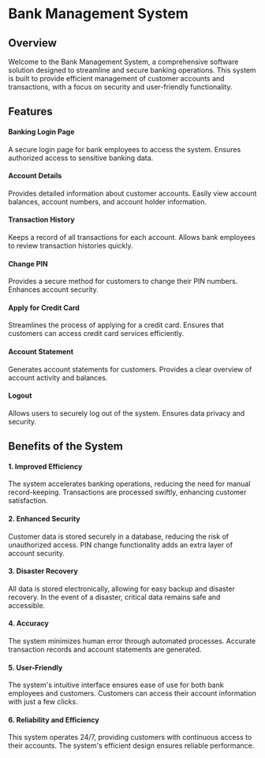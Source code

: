 
<!DOCTYPE html> 
<html lang="en">
<head>
    <meta charset="UTF-8">
    <meta name="viewport" content="width=device-width, initial-scale=1.0">
</head>
<body>
    <div>
        <h1>Bank Management System</h1>
        <h2>Overview</h2>
        <p>
            Welcome to the Bank Management System, a comprehensive software solution designed to streamline and secure banking operations. This system is built to provide efficient management of customer accounts and transactions, with a focus on security and user-friendly functionality.
        </p>
  </div>
  <div>
        <h2>Features</h2>
        <h4>Banking Login Page</h4>
        <p>
           A secure login page for bank employees to access the system. Ensures authorized access to sensitive banking data.
        </p>
       <!-- <img src="./image/login3.jpg" alt="Bank Image">-->
  </div>
  <div>
        <h4>Account Details</h4>
        <p>
          Provides detailed information about customer accounts.
Easily view account balances, account numbers, and account holder information.
         </p>
  </div>
  <div>
        <h4>Transaction History</h4>
        <p>
          Keeps a record of all transactions for each account.
Allows bank employees to review transaction histories quickly.
        </p>
  </div>
   <div>
        <h4>Change PIN</h4>
        <p>
          Provides a secure method for customers to change their PIN numbers.
Enhances account security.
        </p>
  </div>
  <div>
        <h4>Apply for Credit Card</h4>
        <p>
          Streamlines the process of applying for a credit card.
Ensures that customers can access credit card services efficiently.
        </p>
  </div>
  <div>
        <h4>Account Statement</h4>
        <p>
          Generates account statements for customers.
Provides a clear overview of account activity and balances.
        </p>
  </div>
  <div>
        <h4>Logout</h4>
        <p>
          Allows users to securely log out of the system.
Ensures data privacy and security.
        </p>
  </div>
  <div>
        <h2>Benefits of the System</h2>
        <h4>1. Improved Efficiency</h4>
        <p>
          The system accelerates banking operations, reducing the need for manual record-keeping. Transactions are processed swiftly, enhancing customer satisfaction.
        </p>
  </div>
  <div>
        <h4>2. Enhanced Security</h4>
        <p>
          Customer data is stored securely in a database, reducing the risk of unauthorized access. PIN change functionality adds an extra layer of account security.
        </p>
  </div>
  <div>
        <h4>3. Disaster Recovery</h4>
        <p>
          All data is stored electronically, allowing for easy backup and disaster recovery. In the event of a disaster, critical data remains safe and accessible.
        </p>
  </div>
  <div>
        <h4>4. Accuracy</h4>
        <p>
          The system minimizes human error through automated processes. Accurate transaction records and account statements are generated.
        </p>
  </div>
  <div>
        <h4>5. User-Friendly</h4>
        <p>
          The system's intuitive interface ensures ease of use for both bank employees and customers. Customers can access their account information with just a few clicks.
        </p>
  </div>
  <div>
        <h4>6. Reliability and Efficiency</h4>
        <p>
          This system operates 24/7, providing customers with continuous access to their accounts. The system's efficient design ensures reliable performance.
        </p>
  </div>
  <div>
        <h4></h4>
        <p>
        </p>
  </div>
</body>
</html>
